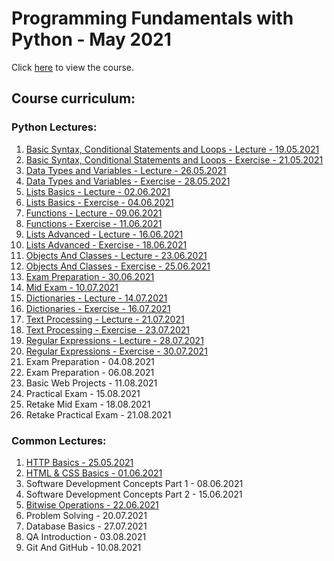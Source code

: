 # Programming Fundamentals with Python - May 2021

Click [here](https://softuni.bg/trainings/3368/python-fundamentals-may-2021/internal) to view the course.

## Course curriculum:


### Python Lectures:

1. [Basic Syntax, Conditional Statements and Loops - Lecture - 19.05.2021](01.Basic%20Syntax,%20Conditional%20Statements%20and%20Loops)
2. [Basic Syntax, Conditional Statements and Loops - Exercise - 21.05.2021](02.Exercise%20-%20basic%20syntax%2C%20conditional%20statements%20and%20loops)
3. [Data Types and Variables - Lecture - 26.05.2021](04.%20Data%20Types%20and%20Variables)
4. [Data Types and Variables - Exercise - 28.05.2021](05.%20Exercise:%20Data%20Types%20and%20Variables)
5. [Lists Basics - Lecture - 02.06.2021](07.%20Lists%20Basics)
6. [Lists Basics - Exercise - 04.06.2021](08.%20Exercise:%20Lists%20Basics)
7. [Functions - Lecture - 09.06.2021](10.%20Functions)
8. [Functions - Exercise - 11.06.2021](11.%20Exercise%20-%20Functions)
9. [Lists Advanced - Lecture - 16.06.2021](13.%20Lists%20Advanced)
10. [Lists Advanced - Exercise - 18.06.2021](14.%20Exercise%20-%20List%20Advanced)
11. [Objects And Classes - Lecture - 23.06.2021](16.%20Objects%20and%20Classes)
12. [Objects And Classes - Exercise - 25.06.2021](17.%20Exercise%20-%20Objects%20and%20Classes)
13. [Exam Preparation - 30.06.2021](18.%20Mid%20Exam%20Preparation/)
14. [Mid Exam - 10.07.2021](19.%20Mid%20Exam)
15. [Dictionaries  - Lecture - 14.07.2021](20.%20Dictionaries)
16. [Dictionaries - Exercise - 16.07.2021](21.%20Exercise%20-%20Dictionaries)
17. [Text Processing - Lecture - 21.07.2021](22.%20Text%20Processing)
18. [Text Processing - Exercise - 23.07.2021](23.%20Exercise%20-%20Text%20Processing)
19. [Regular Expressions - Lecture - 28.07.2021](24.%20Regular%20Expressions)
20. [Regular Expressions - Exercise - 30.07.2021](25.%20Exercise%20-%20Regular%20Expressions)
21. Exam Preparation - 04.08.2021
22. Exam Preparation - 06.08.2021
23. Basic Web Projects - 11.08.2021
24. Practical Exam - 15.08.2021
25. Retake Mid Exam - 18.08.2021
26. Retake Practical Exam - 21.08.2021


### Common Lectures:
1. [HTTP Basics - 25.05.2021](03.%20Http%20Basics)
2. [HTML & CSS Basics - 01.06.2021](06.%20HTML%20and%20CSS%20basics)
3. Software Development Concepts Part 1 - 08.06.2021
4. Software Development Concepts Part 2 - 15.06.2021
5. [Bitwise Operations - 22.06.2021](15.%20Bitwise%20Operations)
6. Problem Solving - 20.07.2021
7. Database Basics - 27.07.2021
8. QA Introduction - 03.08.2021
9. Git And GitHub - 10.08.2021

